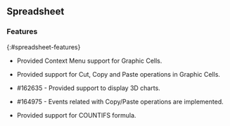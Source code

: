 ## Spreadsheet

### Features
{:#spreadsheet-features}

* Provided Context Menu support for Graphic Cells.

* Provided support for Cut, Copy and Paste operations in Graphic Cells.

* \#162635 - Provided support to display 3D charts.

* \#164975 - Events related with Copy/Paste operations are implemented.

* Provided support for COUNTIFS formula.

